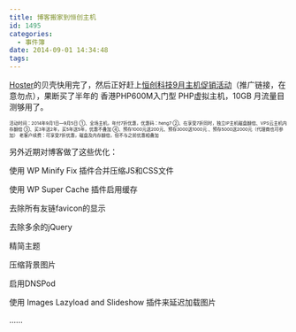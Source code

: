 ```yaml
---
title: 博客搬家到恒创主机
id: 1495
categories:
  - 事件簿
date: 2014-09-01 14:34:48
tags:
---
```


[Hoster](http://www.anotherhome.net/530)的贝壳快用完了，然后正好赶上[恒创科技9月主机促销活动](http://my.henghost.com/aff.php?aff=1878)（推广链接，在意勿点），果断买了半年的 香港PHP600M入门型 PHP虚拟主机，10GB 月流量目测够用了。

<span style="font-size: 6pt;">活动时间：2014年9月1日—9月5日
①、全场主机，年付7折优惠，优惠码：heng7
②、在享受7折同时，独立IP主机磁盘翻倍、VPS云主机内存翻倍
③、买3年送2年，买5年送5年，优惠不叠加
④、预存1000元送200元、预存3000送1000元 、预存5000送2000元（代理商也可参加）
老客户续费：可享受7折优惠，磁盘及内存翻倍，但不与之前优惠相叠加</span>

另外近期对博客做了这些优化：<!--more-->

使用 WP Minify Fix 插件合并压缩JS和CSS文件

使用 WP Super Cache 插件启用缓存

去除所有友链favicon的显示

去除多余的jQuery

精简主题

压缩背景图片

启用DNSPod

使用 Images Lazyload and Slideshow 插件来延迟加载图片

......